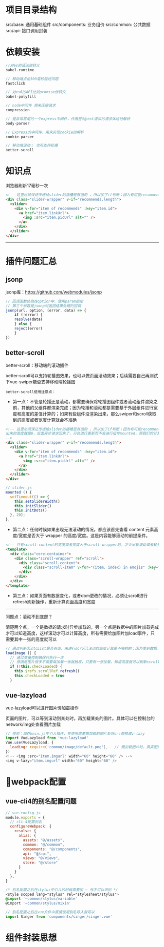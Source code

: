 # 项目目录结构

src/base: 通用基础组件
src/components: 业务组价
src/common: 公共数据
src/api: 接口调用封装


# 依赖安装
```js
//对es的语法做转义
babel-runtime

// 移动端点击300毫秒延迟问题
fastclick

// 对es6的API比如promise做转义
babel-polyfill

// node中间件 用来压缩请求
compression

// 是非常常用的一个express中间件，作用是对post请求的请求体进行解析
body-parser

// Express的中间件，用来实现cookie的解析
cookie-parser

// 移动端滚动； 也可支持轮播
better-scroll
```

# 知识点

浏览器刷新17毫秒一次

```html
<!-- 这里必须保证传递给slider的插槽是有值的 ，所以加了if判断；因为有可能recommends的异步数据还没有回来，但是slider已经渲染了-->
<div class="slider-wrapper" v-if="recommends.length">
  <slider>
    <div v-for="item of recommends" :key="item.id">
      <a href="item.linkUrl">
        <img :src="item.picUrl" alt="" />
      </a>
    </div>
  </slider>
</div>
```




---

# 插件问题汇总

## jsonp

jsonp库：https://github.com/webmodules/jsonp

```js
// 回调函数协商在option中，使用param指定
// 第三个参数是jsonp对返回结果处理的回调
jsonp(url, option, (error, data) => {
    if (!error) {
    resolve(data)
    } else {
    reject(error)
    }
})
```

## better-scroll

better-scroll：移动端的滚动插件

better-scroll可以支持轮播图效果，也可以做页面滚动效果；后续需要自己再测试下vue-swiper能否支持移动端轮播图

`better-scroll使用注意点：`

- 第一点：不管是轮播还是滚动，都需要确保除轮播图组件或者滚动组件渲染之前，其他的父组件都渲染完成；因为轮播和滚动都是需要基于外层组件进行宽度和高度的差值计算的；如果有些组件没渲染出来，那么swiper和scroll获取到的高度或者宽度计算就会不准确

```html
<!-- 这里必须保证传递给slider的插槽是有值的 ，所以加了if判断；因为有可能recommends的异步数据还没有回来，但是slider已经渲染了.这时候就没有图片slider数据，所以计算
出来的宽度就是0，后面异步请求回来了，只会进行更新而不会进行组件mounted，而我们的计算宽度方法就是在mounted中存放着
-->
<div class="slider-wrapper" v-if="recommends.length">
  <slider>
    <div v-for="item of recommends" :key="item.id">
      <a href="item.linkUrl">
        <img :src="item.picUrl" alt="" />
      </a>
    </div>
  </slider>
</div>
```

```js
// slider.js
mounted () {
  setTimeout(() => {
    this.setSliderWidth()
    this.initSlider()
    this.initDots()
  }, 20);
},
```

- 第二点：任何时候如果出现无法滚动的情况，都应该首先查看 content 元素高度/宽度是否大于 wrapper 的高度/宽度。这是内容能够滚动的前提条件。

```html
<!-- 只有scroll-content的高度或者宽度大于scroll-wrapper时，才会出现滚动或者轮播滑动 -->
<template>
  <div class="core-container">
    <div class="scroll-wrapper" ref="scroll">
      <div class="scroll-content">
        <div class="scroll-item" v-for="(item, index) in emojis" :key="index" @click="clickHandler(item)">{{item}}</div>
      </div>
    </div>
  </div>
</template>
```

- 第三点：如果页面有数据变化，或者dom更改的情况，必须让scroll进行refresh刷新操作，重新计算页面高度和宽度

---


问题点：滚动不到底部？

清楚两个点，一个是数据的请求时异步加载的，另一个点是数据中的图片加载完成才可以知道高度，这样滚动才可以计算高度，所有需要给加图片加load事件，只需要其中一张的高度就可以

```js
// 通过判断distcList是否有值，来进行scroll滚动的高度计算是不够的的；因为拿到数据，真正有高度的时候是图片加载了，所以这里通过图片加载事件触发scroll刷新，重新计算高度
loadImage () {
  // 通过变量控制确保只执行一次
  // 原因是图片很多不需要每加载一张就触发，只要有一张加载，知道高度就可以刷新scroll了
  if (!this.checkLoaded) {
    this.$refs.scrollRef.refresh()
    this.checkLoaded = true
  }
```



## vue-lazyload

vue-lazyload可以进行图片懒加载操作

页面的图片，可以等到滚动到某处时，再加载某处的图片。具体可以在控制台的network/img处查看图片加载

```js
// 使用：现在main.js中引入插件，在使用需要懒加载的图片处将src替换成v-lazy
import VueLazyload from 'vue-lazyload'
Vue.use(VueLazyload, {
  loading: require('common/image/default.png'),   // 懒加载图片时，真实图片还没请求到时，默认展示的图片
})
<!-- <img :src="item.imgurl" width="60" height="60" /> -->
<img v-lazy="item.imgurl" width="60" height="60" />
```




# webpack配置

## vue-cli4的别名配置问题

```js
// vue.config.js
module.exports = {
  // cli-4配置别名
  configureWebpack: {
    resolve: {
      alias: {
        assets: "@/assets",
        common: "@/common",
        components: "@/components",
        api: "@/api",
        views: "@/views",
        store: "@/store"
      }
    }
  },
}
```

```css
/* 别名配置之后在stylus中引入的时候需要加 ~ 号才可以识别 */
<style scoped lang="stylus" rel="stylesheet/stylus">
@import '~common/stylus/variable'
@import '~common/stylus/mixin'
```
```js
// 别名配置之后在vue文件中直接使用别名导入就可以
import Singer from 'components/singer/singer.vue'
```

# 组件封装思想
